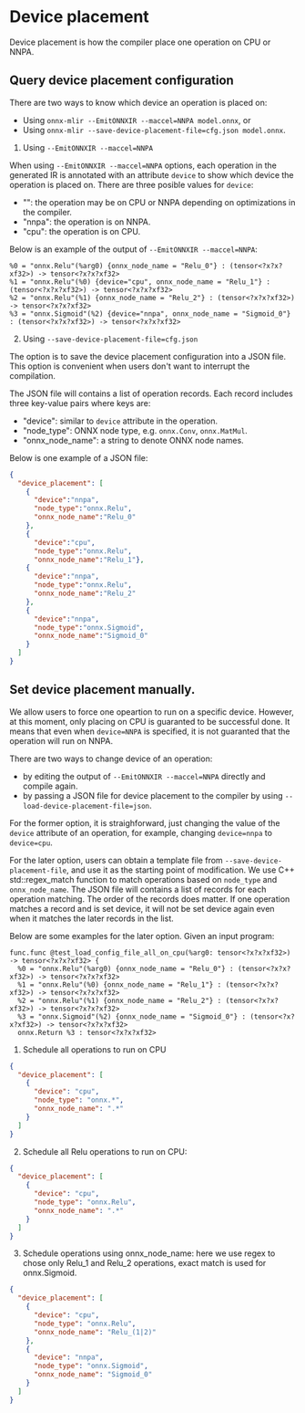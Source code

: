 <!--- SPDX-License-Identifier: Apache-2.0 -->

# Device placement

Device placement is how the compiler place one operation on CPU or NNPA.

## Query device placement configuration

There are two ways to know which device an operation is placed on:
- Using `onnx-mlir --EmitONNXIR --maccel=NNPA model.onnx`, or
- Using `onnx-mlir --save-device-placement-file=cfg.json model.onnx`.
 
1. Using `--EmitONNXIR --maccel=NNPA`

When using `--EmitONNXIR --maccel=NNPA` options, each operation in the generated IR is annotated with an attribute `device` to show which device the operation is placed on. There are three posible values for `device`:
- "": the operation may be on CPU or NNPA depending on optimizations in the compiler. 
- "nnpa": the operation is on NNPA.
- "cpu": the operation is on CPU.

Below is an example of the output of `--EmitONNXIR --maccel=NNPA`:
```mlir
%0 = "onnx.Relu"(%arg0) {onnx_node_name = "Relu_0"} : (tensor<?x?x?xf32>) -> tensor<?x?x?xf32>
%1 = "onnx.Relu"(%0) {device="cpu", onnx_node_name = "Relu_1"} : (tensor<?x?x?xf32>) -> tensor<?x?x?xf32>
%2 = "onnx.Relu"(%1) {onnx_node_name = "Relu_2"} : (tensor<?x?x?xf32>) -> tensor<?x?x?xf32>
%3 = "onnx.Sigmoid"(%2) {device="nnpa", onnx_node_name = "Sigmoid_0"} : (tensor<?x?x?xf32>) -> tensor<?x?x?xf32>
```

2. Using `--save-device-placement-file=cfg.json`

The option is to save the device placement configuration into a JSON file. This option is convenient when users don't want to interrupt the compilation.

The JSON file will contains a list of operation records. Each record includes three key-value pairs where keys are: 
- "device": similar to `device` attribute in the operation.
- "node_type": ONNX node type, e.g. `onnx.Conv`, `onnx.MatMul`.
- "onnx_node_name": a string to denote ONNX node names.

Below is one example of a JSON file:
```json
{
  "device_placement": [
    {
      "device":"nnpa",
      "node_type":"onnx.Relu",
      "onnx_node_name":"Relu_0"
    },
    {
      "device":"cpu",
      "node_type":"onnx.Relu",
      "onnx_node_name":"Relu_1"},
    {
      "device":"nnpa",
      "node_type":"onnx.Relu",
      "onnx_node_name":"Relu_2"
    },
    {
      "device":"nnpa",
      "node_type":"onnx.Sigmoid",
      "onnx_node_name":"Sigmoid_0"
    }
  ]
}
```

## Set device placement manually.

We allow users to force one opeartion to run on a specific device. However, at this moment, only placing on CPU is guaranted to be successful done. It means that even when `device=NNPA` is specified, it is not guaranted that the operation will run on NNPA. 

There are two ways to change device of an operation:
- by editing the output of `--EmitONNXIR --maccel=NNPA` directly and compile again.
- by passing a JSON file for device placement to the compiler by using `--load-device-placement-file=json`.

For the former option, it is straighforward, just changing the value of the `device` attribute of an operation, for example, changing `device=nnpa` to `device=cpu`.

For the later option, users can obtain a template file from `--save-device-placement-file`, and use it as the starting point of modification.
We use C++ std::regex_match function to match operations based on `node_type` and `onnx_node_name`.
The JSON file will contains a list of records for each operation matching. The order of the records does matter. If one operation matches a record and is set device, it will not be set device again even when it matches the later records in the list.

Below are some examples for the later option. Given an input program:
```mlir
func.func @test_load_config_file_all_on_cpu(%arg0: tensor<?x?x?xf32>) -> tensor<?x?x?xf32> {
  %0 = "onnx.Relu"(%arg0) {onnx_node_name = "Relu_0"} : (tensor<?x?x?xf32>) -> tensor<?x?x?xf32>
  %1 = "onnx.Relu"(%0) {onnx_node_name = "Relu_1"} : (tensor<?x?x?xf32>) -> tensor<?x?x?xf32>
  %2 = "onnx.Relu"(%1) {onnx_node_name = "Relu_2"} : (tensor<?x?x?xf32>) -> tensor<?x?x?xf32>
  %3 = "onnx.Sigmoid"(%2) {onnx_node_name = "Sigmoid_0"} : (tensor<?x?x?xf32>) -> tensor<?x?x?xf32>
  onnx.Return %3 : tensor<?x?x?xf32>
```

1. Schedule all operations to run on CPU
```json
{
  "device_placement": [
    {
      "device": "cpu",
      "node_type": "onnx.*",
      "onnx_node_name": ".*"
    }
  ]
}
```

2. Schedule all Relu operations to run on CPU:
```json
{
  "device_placement": [
    {
      "device": "cpu",
      "node_type": "onnx.Relu",
      "onnx_node_name": ".*"
    }
  ]
}
```
3.  Schedule operations using onnx_node_name: here we use regex to chose only Relu_1 and Relu_2 operations, exact match is used for onnx.Sigmoid.
```json
{
  "device_placement": [
    {
      "device": "cpu",
      "node_type": "onnx.Relu",
      "onnx_node_name": "Relu_(1|2)"
    },
    {
      "device": "nnpa",
      "node_type": "onnx.Sigmoid",
      "onnx_node_name": "Sigmoid_0"
    }
  ]
}
```
